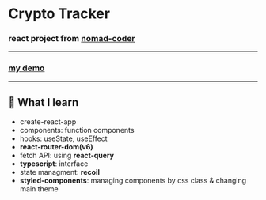 # Crypto Tracker

### react project from [nomad-coder](https://nomadcoders.co/react-masterclass/)

---

### [my demo](https://hyesuhong.github.io/crypto-tracker/)

---

## 🧐 What I learn

- create-react-app
- components: function components
- hooks: useState, useEffect
- **react-router-dom(v6)**
- fetch API: using **react-query**
- **typescript**: interface
- state managment: **recoil**
- **styled-components**: managing components by css class & changing main theme
